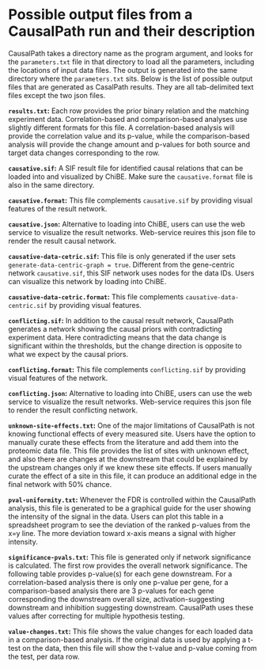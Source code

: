 # Possible output files from a CausalPath run and their description 

CausalPath takes a directory name as the program argument, and looks for the `parameters.txt` file in that directory to load all the parameters, including the locations of input data files. The output is generated into the same directory where the `parameters.txt` sits. Below is the list of possible output files that are generated as CasalPath results. They are all tab-delimited text files except the two json files.

**`results.txt`:** Each row provides the prior binary relation and the matching experiment data. Correlation-based and comparison-based analyses use slightly different formats for this file. A correlation-based analysis will provide the correlation value and its p-value, while the comparison-based analysis will provide the change amount and p-values for both source and target data changes corresponding to the row.

**`causative.sif`:** A SIF result file for identified causal relations that can be loaded into and visualized by ChiBE. Make sure the `causative.format` file is also in the same directory.

**`causative.format`:** This file complements `causative.sif` by providing visual features of the result network.

**`causative.json`:** Alternative to loading into ChiBE, users can use the web service to visualize the result networks. Web-service reuires this json file to render the result causal network.

**`causative-data-cetric.sif`:** This file is only generated if the user sets `generate-data-centric-graph = true`. Different from the gene-centric network `causative.sif`, this SIF network uses nodes for the data IDs. Users can visualize this network by loading into ChiBE.

**`causative-data-cetric.format`:** This file complements `causative-data-centric.sif` by providing visual features.

**`conflicting.sif`:** In addition to the causal result network, CausalPath generates a network showing the causal priors with contradicting experiment data. Here contradicting means that the data change is significant within the thresholds, but the change direction is opposite to what we expect by the causal priors. 

**`conflicting.format`:** This file complements `conflicting.sif` by providing visual features of the network.

**`conflicting.json`:** Alternative to loading into ChiBE, users can use the web service to visualize the result networks. Web-service requires this json file to render the result conflicting network.

**`unknown-site-effects.txt`:** One of the major limitations of CausalPath is not knowing functional effects of every measured site. Users have the option to manually curate these effects from the literature and add them into the proteomic data file. This file provides the list of sites with unknown effect, and also there are changes at the downstream that could be explained by the upstream changes only if we knew these site effects. If users manually curate the effect of a site in this file, it can produce an additional edge in the final network with 50% chance.

**`pval-uniformity.txt`:** Whenever the FDR is controlled within the CausalPath analysis, this file is generated to be a graphical guide for the user showing the intensity of the signal in the data. Users can plot this table in a spreadsheet program to see the deviation of the ranked p-values from the x=y line. The more deviation toward x-axis means a signal with higher intensity.

**`significance-pvals.txt`:** This file is generated only if network significance is calculated. The first row provides the overall network significance. The following table provides p-value(s) for each gene downstream. For a correlation-based analysis there is only one p-value per gene, for a comparison-based analysis there are 3 p-values for each gene corresponding the downstream overall size, activation-suggesting downstream and inhibition suggesting downstream. CausalPath uses these values after correcting for multiple hypothesis testing.

**`value-changes.txt`:** This file shows the value changes for each loaded data in a comparison-based analysis. If the original data is used by applying a t-test on the data, then this file will show the t-value and p-value coming from the test, per data row.
